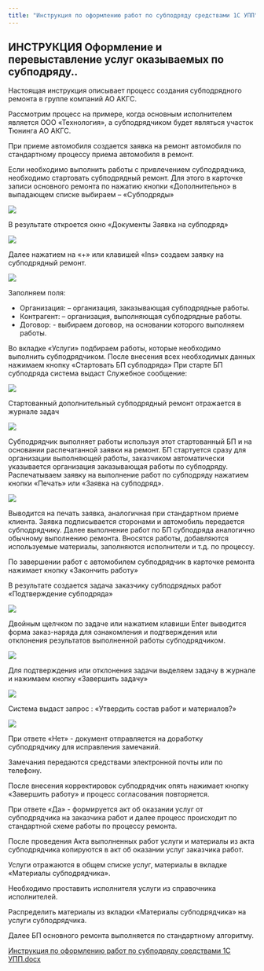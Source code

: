 ```yaml
---
title: "Инструкция по оформлению работ по субподряду средствами 1С УПП"
---
```


## ИНСТРУКЦИЯ Оформление и перевыставление услуг оказываемых по субподряду..

Настоящая инструкция описывает процесс создания субподрядного ремонта в группе компаний АО АКГС.

Рассмотрим процесс на примере, когда основным исполнителем является ООО «Технология», а субподрядчиком будет являться участок Тюнинга АО АКГС.

При приеме автомобиля создается заявка на ремонт автомобиля по стандартному процессу приема автомобиля в ремонт.

Если необходимо выполнить работы с привлечением субподрядчика, необходимо стартовать субподрядный ремонт. Для этого в карточке записи основного ремонта по нажатию кнопки «Дополнительно» в выпадающем списке выбираем – «Субподряды»

![](notesorg/_attach/lu224723662af_tmp_68494ec723bee461.jpg)

В результате откроется окно «Документы Заявка на субподряд»

![](notesorg/_attach/lu224723662af_tmp_eac16c81aa624c6d.png)

Далее нажатием на «+» или клавишей «Ins» создаем заявку на субподрядный ремонт.

![](notesorg/_attach/lu224723662af_tmp_e91e4ae232345fa6.png)

Заполняем поля:
- Организация: – организация, заказывающая субподрядные работы.
- Контрагент: – организация, выполняющая субподрядные работы.
- Договор: - выбираем договор, на основании которого выполняем работы.

Во вкладке «Услуги» подбираем работы, которые необходимо выполнить субподрядчиком.
После внесения всех необходимых данных нажимаем кнопку «Стартовать БП субподряда»
При старте БП субподряда система выдаст Служебное сообщение:

![](notesorg/_attach/lu224723662af_tmp_ffed8ea7432ff952.png)

Стартованный дополнительный субподрядный ремонт отражается в журнале задач

![](notesorg/_attach/lu224723662af_tmp_873bcf358043ecd6.png)

Субподрядчик выполняет работы используя этот стартованный БП и на основании распечатанной заявки на ремонт.
БП стартуется сразу для организации выполняющей работы, заказчиком автоматически указывается организация заказывающая работы по субподряду.
Распечатываем заявку на выполнение работ по субподряду нажатием кнопки «Печать» или «Заявка на субподряд».

![](notesorg/_attach/lu224723662af_tmp_36ea7c78b10ae7a9.png)

Выводится на печать заявка, аналогичная при стандартном приеме клиента.
Заявка подписывается сторонами и автомобиль передается субподрядчику.
Далее выполнение работ по БП субподряда аналогично обычному выполнению ремонта.
Вносятся работы, добавляются используемые материалы, заполняются исполнители и т.д. по процессу.

По завершении работ с автомобилем субподрядчик в карточке ремонта нажимает кнопку «Закончить работу»

В результате создается задача заказчику субподрядных работ «Подтверждение субподряда»

![](notesorg/_attach/lu224723662af_tmp_ad5b6016ba1c7717.png)

Двойным щелчком по задаче или нажатием клавиши Enter выводится форма заказ-наряда для ознакомления и подтверждения или отклонения результатов выполненной работы субподрядчиком.

![](notesorg/_attach/lu224723662af_tmp_45fd6572ad135e00.png)

Для подтверждения или отклонения задачи выделяем задачу в журнале и нажимаем кнопку «Завершить задачу»

![](notesorg/_attach/lu224723662af_tmp_67c461d67c534965.png)

Система выдаст запрос : «Утвердить состав работ и материалов?»

![](notesorg/_attach/lu224723662af_tmp_101c46e44cbe0eb2.png)

При ответе «Нет» - документ отправляется на доработку субподрядчику для исправления замечаний.

Замечания передаются средствами электронной почты или по телефону.

После внесения корректировок субподрядчик опять нажимает кнопку «Завершить работу» и процесс согласования повторяется.

При ответе «Да» - формируется акт об оказании услуг от субподрядчика на заказчика работ и далее процесс происходит по стандартной схеме работы по процессу ремонта.

После проведения Акта выполненных работ услуги и материалы из акта субподрядчика копируются в акт об оказании услуг заказчика работ.

Услуги отражаются в общем списке услуг, материалы в вкладке «Материалы субподрядчика».

Необходимо проставить исполнителя услуги из справочника исполнителей.

Распределить материалы из вкладки «Материалы субподрядчика» на услуги субподрядчика.

Далее БП основного ремонта выполняется по стандартному алгоритму.

[Инструкция по оформлению работ по субподряду средствами 1С УПП.docx](notesorg/_attach/Инструкция%20по%20оформлению%20работ%20по%20субподряду%20средствами%201С%20УПП%201.docx)